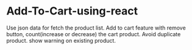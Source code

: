 # Add-To-Cart-using-react
Use json data for fetch the  product list.
Add to cart feature with remove button, count(increase or decrease) the cart product.
Avoid  duplicate product.
show warning on existing  product.
